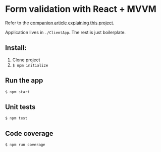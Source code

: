 # Form validation with React + MVVM

Refer to the [companion article explaining this project](https://medium.com/@manueldeleon_94284/todomvc-example-with-react-mvvm-badd592909aa).

Application lives in `./ClientApp`. The rest is just boilerplate.

## Install:
1. Clone project
2. `$ npm initialize`

## Run the app
`$ npm start`

## Unit tests
`$ npm test`

## Code coverage
`$ npm run coverage`